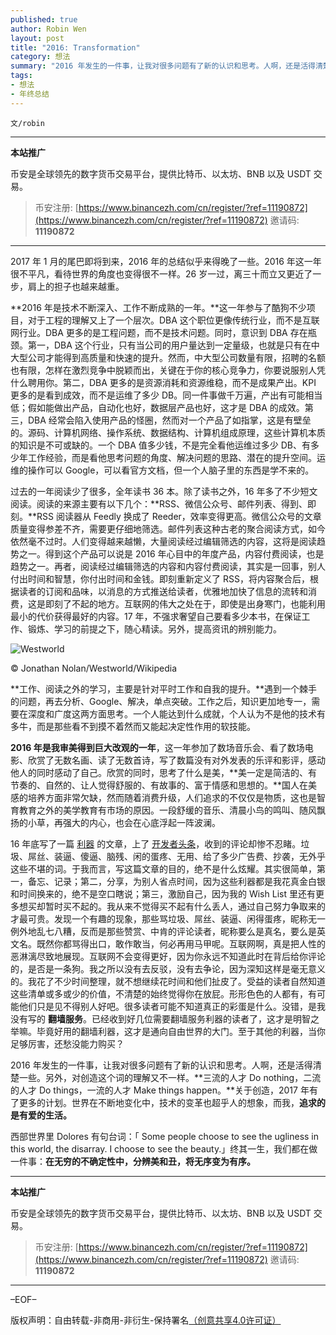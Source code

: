 ```yaml
---
published: true
author: Robin Wen
layout: post
title: "2016: Transformation"
category: 想法
summary: "2016 年发生的一件事，让我对很多问题有了新的认识和思考。人啊，还是活得清楚一些。另外，对创造这个词的理解又不一样。三流的人才 Do nothing，二流的人才 Do things，一流的人才 Make things happen。关于创造，2017 年有了更多的计划。世界在不断地变化中，技术的变革也超乎人的想象，而我，追求的是有爱的生活。西部世界里 Dolores 有句台词：「 Some people choose to see the ugliness in this world, the disarray. I choose to see the beauty.」终其一生，我们都在做一件事：在无穷的不确定性中，分辨美和丑，将无序变为有序。"
tags:
- 想法
- 年终总结
---
```


`文/robin`

***

**本站推广**

币安是全球领先的数字货币交易平台，提供比特币、以太坊、BNB 以及 USDT 交易。

> 币安注册: [https://www.binancezh.com/cn/register/?ref=11190872](https://www.binancezh.com/cn/register/?ref=11190872)
> 邀请码: **11190872**

***

2017 年 1 月的尾巴即将到来，2016 年的总结似乎来得晚了一些。2016 年这一年很不平凡，看待世界的角度也变得很不一样。26 岁一过，离三十而立又更近了一步，肩上的担子也越来越重。

**2016 年是技术不断深入、工作不断成熟的一年。**这一年参与了酷狗不少项目，对于工程的理解又上了一个层次。DBA 这个职位更像传统行业，而不是互联网行业。DBA 更多的是工程问题，而不是技术问题。同时，意识到 DBA 存在瓶颈。第一，DBA 这个行业，只有当公司的用户量达到一定量级，也就是只有在中大型公司才能得到高质量和快速的提升。然而，中大型公司数量有限，招聘的名额也有限，怎样在激烈竞争中脱颖而出，关键在于你的核心竞争力，你要说服别人凭什么聘用你。第二，DBA 更多的是资源消耗和资源维稳，而不是成果产出。KPI 更多的是看到成效，而不是运维了多少 DB。同一件事做千万遍，产出有可能相当低；假如能做出产品，自动化也好，数据层产品也好，这才是 DBA 的成效。第三，DBA 经常会陷入使用产品的怪圈，然而对一个产品了如指掌，这是有壁垒的。源码、计算机网络、操作系统、数据结构、计算机组成原理，这些计算机本质的知识是不可或缺的。一个 DBA 值多少钱，不是完全看他运维过多少 DB、有多少年工作经验，而是看他思考问题的角度、解决问题的思路、潜在的提升空间。运维的操作可以 Google，可以看官方文档，但一个人脑子里的东西是学不来的。

过去的一年阅读少了很多，全年读书 36 本。除了读书之外，16 年多了不少短文阅读。阅读的来源主要有以下几个：**RSS、微信公众号、邮件列表、得到、即刻。**RSS 阅读器从 Feedly 换成了 Reeder，效率变得更高。微信公众号的文章质量变得参差不齐，需要更仔细地筛选。邮件列表这种古老的聚合阅读方式，如今依然毫不过时。人们变得越来越懒，大量阅读经过编辑筛选的内容，这将是阅读趋势之一。得到这个产品可以说是 2016 年心目中的年度产品，内容付费阅读，也是趋势之一。再者，阅读经过编辑筛选的内容和内容付费阅读，其实是一回事，别人付出时间和智慧，你付出时间和金钱。即刻重新定义了 RSS，将内容聚合后，根据读者的订阅和品味，以消息的方式推送给读者，优雅地加快了信息的流转和消费，这是即刻了不起的地方。互联网的伟大之处在于，即使是出身寒门，也能利用最小的代价获得最好的内容。17 年，不强求奢望自己要看多少本书，在保证工作、锻炼、学习的前提之下，随心精读。另外，提高资讯的辨别能力。

![Westworld](https://cdn.dbarobin.com/WeB5WGr.jpg)

© Jonathan Nolan/Westworld/Wikipedia

**工作、阅读之外的学习，主要是针对平时工作和自我的提升。**遇到一个棘手的问题，再去分析、Google、解决，单点突破。工作之后，知识更加地专一，需要在深度和广度这两方面思考。一个人能达到什么成就，个人认为不是他的技术有多牛，而是那些看不到摸不着然而又能起决定性作用的软技能。

**2016 年是我审美得到巨大改观的一年**，这一年参加了数场音乐会、看了数场电影、欣赏了无数名画、读了无数首诗，写了数篇没有对外发表的乐评和影评，感动他人的同时感动了自己。欣赏的同时，思考了什么是美，**美一定是简洁的、有节奏的、自然的、让人觉得舒服的、有故事的、富于情感和思想的。**国人在美感的培养方面非常欠缺，然而随着消费升级，人们追求的不仅仅是物质，这也是智育教育之外的美学教育有市场的原因。一段舒缓的音乐、清晨小鸟的鸣叫、随风飘扬的小草，再强大的内心，也会在心底浮起一阵波澜。

16 年底写了一篇 [利器](https://dbarobin.com/2016/12/21/liqi-of-robinwen) 的文章，上了 [开发者头条](https://toutiao.io/posts/0netpt)，收到的评论却惨不忍睹。垃圾、屌丝、装逼、傻逼、脑残、闲的蛋疼、无用、给了多少广告费、抄袭，无外乎这些不堪的词。于我而言，写这篇文章的目的，绝不是什么炫耀。其实很简单，第一，备忘、记录；第二，分享，为别人省点时间，因为这些利器都是我花真金白银和时间换来的，绝不是空口瞎说；第三，激励自己，因为我的 Wish List 里还有更多想买却暂时买不起的。我从来不觉得买不起有什么丢人，通过自己努力争取来的才最可贵。发现一个有趣的现象，那些骂垃圾、屌丝、装逼、闲得蛋疼，昵称无一例外地乱七八糟，反而是那些赞赏、中肯的评论读者，昵称要么是真名，要么是英文名。既然你都骂得出口，敢作敢当，何必再用马甲呢。互联网啊，真是把人性的恶淋漓尽致地展现。互联网不会变得更好，因为你永远不知道此时在背后给你评论的，是否是一条狗。我之所以没有去反驳，没有去争论，因为深知这样是毫无意义的。我花了不少时间整理，就不想继续花时间和他们扯皮了。受益的读者自然知道这些清单或多或少的价值，不清楚的始终觉得你在放屁。形形色色的人都有，有可能他们只是见不得别人好吧。很多读者可能不知道真正的彩蛋是什么。没错，是我没有写的 **翻墙服务**。已经收到好几位需要翻墙服务利器的读者了，这才是明智之举嘛。毕竟好用的翻墙利器，这才是通向自由世界的大门。至于其他的利器，当你足够厉害，还愁没能力购买？

2016 年发生的一件事，让我对很多问题有了新的认识和思考。人啊，还是活得清楚一些。另外，对创造这个词的理解又不一样。**三流的人才 Do nothing，二流的人才 Do things，一流的人才 Make things happen。**关于创造，2017 年有了更多的计划。世界在不断地变化中，技术的变革也超乎人的想象，而我，**追求的是有爱的生活。**

西部世界里 Dolores 有句台词：「 Some people choose to see the ugliness in this world, the disarray. I choose to see the beauty.」终其一生，我们都在做一件事：**在无穷的不确定性中，分辨美和丑，将无序变为有序。**

***

**本站推广**

币安是全球领先的数字货币交易平台，提供比特币、以太坊、BNB 以及 USDT 交易。

> 币安注册: [https://www.binancezh.com/cn/register/?ref=11190872](https://www.binancezh.com/cn/register/?ref=11190872)
> 邀请码: **11190872**

***

–EOF–

版权声明：自由转载-非商用-非衍生-保持署名<a href="http://creativecommons.org/licenses/by-nc-nd/4.0/deed.zh" target="_blank">（创意共享4.0许可证）</a>
